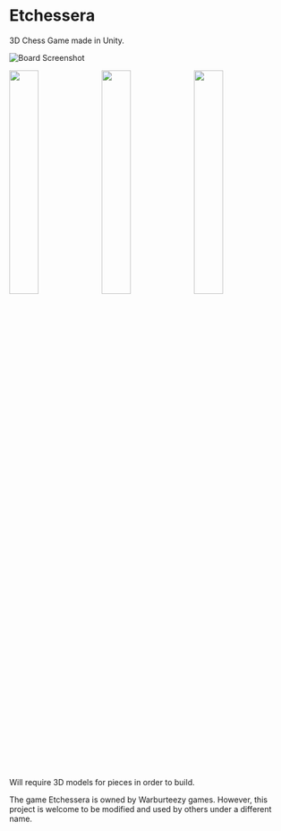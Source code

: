 # Etchessera
3D Chess Game made in Unity.

![Board Screenshot](board.png)

<p float="left">
  <img src="white_move.png" width="32%" />
  <img src="black_move.png" width="32%" /> 
  <img src="black_horse_move_.png" width="32%" />
</p>



Will require 3D models for pieces in order to build.  

The game Etchessera is owned by Warburteezy games.  However, this project is welcome to be modified and used by others under a different name.  

